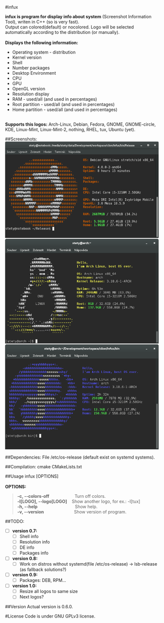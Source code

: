 #infux

**infux is program for display info about system** (Screenshot Information Tool), writen in C++ (so is very fast). <br>
Output can colored(default) or nocolored. Logo will be selected automatically according to the distribution (or manually).<br><br>
**Displays the following information:**
- Operating system - distribution
- Kernel version
- Shell
- Number packages
- Desktop Environment
- CPU
- GPU
- OpenGL version
- Resolution display
- RAM - used/all (and used in percentages)
- Root partition - used/all (and used in percentages)
- Home partition - used/all (and used in percentages)<br><br>

**Supports this logos:** Arch-Linux, Debian, Fedora, GNOME, GNOME-circle, KDE, Linux-Mint, Linux-Mint-2, nothing, RHEL, tux, Ubuntu (yet).<br>

##Screenshots:
<img src="https://raw.githubusercontent.com/petr-stety-stetka/infux/master/screenshots/screenshot-ubuntu-0.6.png" width="500px" /> 
<img src="https://raw.githubusercontent.com/petr-stety-stetka/infux/master/screenshots/screenshot-tux-0.5.png" width="500px" /> 
<img src="https://raw.githubusercontent.com/petr-stety-stetka/infux/master/screenshots/screenshot-fedora-0.5.png" width="500px" /> 

##Dependencies:
File /etc/os-release (default exist on systemd systems).

##Compilation:
cmake CMakeLists.txt

##Usage
infux \[OPTIONS\] <br><br>
**OPTIONS:**<br>
>**-c, --colors-off** &nbsp;&nbsp;&nbsp;&nbsp;&nbsp;&nbsp;&nbsp;&nbsp;&nbsp;&nbsp;&nbsp;&nbsp;&nbsp;&nbsp;&nbsp;&nbsp;&nbsp;&nbsp;&nbsp;&nbsp;Turn off colors.<br>
>**-l[LOGO], --logo[LOGO]** &nbsp;&nbsp;&nbsp;Show another logo, for ex.: -l[tux]<br>
>**-h, --help** &nbsp;&nbsp;&nbsp;&nbsp;&nbsp;&nbsp;&nbsp;&nbsp;&nbsp;&nbsp;&nbsp;&nbsp;&nbsp;&nbsp;&nbsp;&nbsp;&nbsp;&nbsp;&nbsp;&nbsp;&nbsp;&nbsp;&nbsp;&nbsp;&nbsp;&nbsp;&nbsp;&nbsp;&nbsp;&nbsp;Show help.<br>
>**-v, --version** &nbsp;&nbsp;&nbsp;&nbsp;&nbsp;&nbsp;&nbsp;&nbsp;&nbsp;&nbsp;&nbsp;&nbsp;&nbsp;&nbsp;&nbsp;&nbsp;&nbsp;&nbsp;&nbsp;&nbsp;&nbsp;&nbsp;&nbsp;&nbsp;Show version of program.

##TODO:
- [ ] **version 0.7:**<br>
  - [ ] Shell info
  - [ ] Resolution info
  - [ ] DE info
  - [ ] Packages info<br>

- [ ] **version 0.8:**<br>
  - [ ] Work on distros without systemd(file /etc/os-release) -> lsb-release (as fallback solutions?)<br>

- [ ] **version 0.9:**<br>
  - [ ] Packages: DEB, RPM...<br>

- [ ] **version 1.0:**<br>
  - [ ] Resize all logos to same size
  - [ ] Next logos?

##Version
Actual version is 0.6.0.

#License 
Code is under GNU GPLv3 license.
